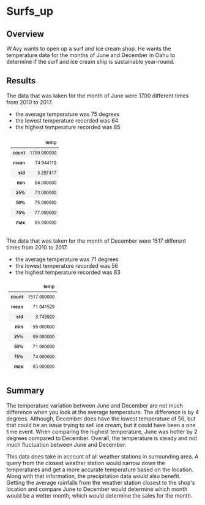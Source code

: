 # Surfs_up

## Overview

W.Avy wants to open up a surf and ice cream shop. He wants the temperature data for the months of June and December in Oahu to determine if the surf and ice cream ship is sustainable year-round. 


## Results

The data that was taken for the month of June were 1700 different times from 2010 to 2017. 
- the average temperature was 75 degrees
- the lowest temperature recorded was 64
- the highest temperature recorded was 85

![June](/Resources/June_temp.png)

The data that was taken for the month of December were 1517 different times from 2010 to 2017.
- the average temperature was 71 degrees
- the lowest temperature recorded was 56
- the highest temperature recorded was 83

![Dec](/Resources/Dec_temp.png)

## Summary

The temperature variation between June and December are not much difference when you look at the average temperature. The difference is by 4 degrees. Although, December does have the lowest temperature of 56, but that could be an issue trying to sell ice cream, but it could have been a one time event. When comparing the highest temperature, June was hotter by 2 degrees compared to December. Overall, the temperature is steady and not much fluctuation between June and December.

This data does take in account of all weather stations in surrounding area. A query from the closest weather station would narrow down the temperatures and get a more accurate temperature based on the location. Along with that information, the precipitation data would also benefit. Getting the average rainfalls from the weather station closest to the shop's location and compare June to December would determine which month would be a wetter month, which would determine the sales for the month.

